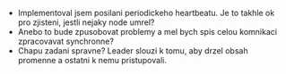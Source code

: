 - Implementoval jsem posilani periodickeho heartbeatu. Je to takhle ok pro zjisteni, jestli nejaky node umrel? 
- Anebo to bude zpusobovat problemy a mel bych spis celou komnikaci zpracovavat synchronne?
- Chapu zadani spravne? Leader slouzi k tomu, aby drzel obsah promenne a ostatni k nemu pristupovali.